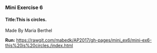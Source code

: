 
<p align="center"><h3>Mini Exercise 6</h3></p>
<h4><b>Title:</b>This is circles.</h4>
Made By Maria Berthel


<b>Run:</b> https://rawgit.com/mabedk/AP2017/gh-pages/mini_ex6/mini-ex6-this%20is%20circles./index.html


